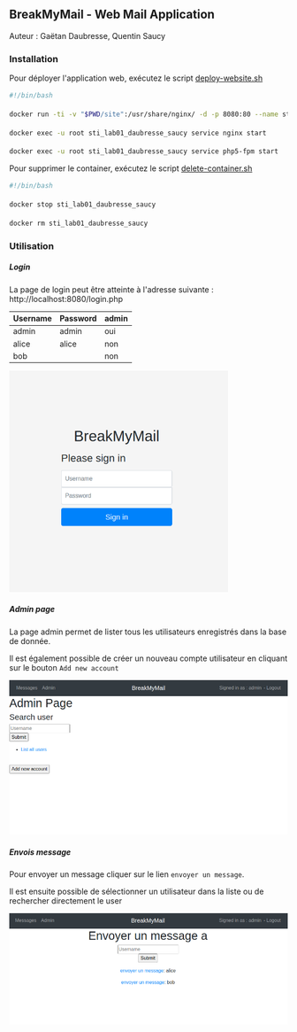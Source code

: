 ## BreakMyMail - Web Mail Application 

Auteur : Gaëtan Daubresse, Quentin Saucy 

### Installation  

Pour déployer l'application web, exécutez le script [deploy-website.sh](./deploy-website.sh) 

```bash
#!/bin/bash 

docker run -ti -v "$PWD/site":/usr/share/nginx/ -d -p 8080:80 --name sti_lab01_daubresse_saucy --hostname sti arubinst/sti:project2018

docker exec -u root sti_lab01_daubresse_saucy service nginx start

docker exec -u root sti_lab01_daubresse_saucy service php5-fpm start
```

Pour supprimer le container, exécutez le script [delete-container.sh](./delete-container.sh)

```bash
#!/bin/bash 

docker stop sti_lab01_daubresse_saucy

docker rm sti_lab01_daubresse_saucy
```

### Utilisation 

##### Login 

La page de login peut être atteinte à l'adresse suivante : http://localhost:8080/login.php 

| Username | Password | admin |
| -------- | -------- | ----- |
| admin    | admin    | oui   |
| alice    | alice    | non   |
| bob      |          | non   |

<img src="image/image-20201015114011314.png" alt="image-20201015114011314" style="zoom:67%;" />



##### Admin page 

La page admin permet de lister tous les utilisateurs enregistrés dans la base de donnée. 

Il est également possible de créer un nouveau compte utilisateur en cliquant sur le bouton `Add new account`



<img src="image/image-20201016172102977.png" alt="image-20201016172102977" style="zoom:67%;" />

##### Envois message 

Pour envoyer un message cliquer sur le lien `envoyer un message`. 

Il est ensuite possible de sélectionner un utilisateur dans la liste ou de rechercher directement le user  



<img src="image/image-20201016172153096.png" alt="image-20201016172153096" style="zoom:67%;" />

